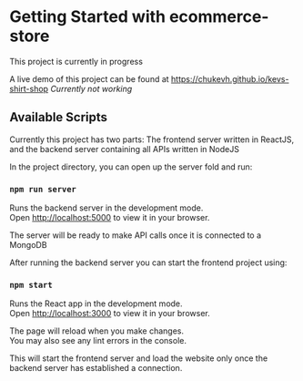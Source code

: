 # Getting Started with ecommerce-store
This project is currently in progress

A live demo of this project can be found at https://chukevh.github.io/kevs-shirt-shop *Currently not working*


## Available Scripts

Currently this project has two parts:
The frontend server written in ReactJS, and the backend server containing all APIs written in NodeJS

In the project directory, you can open up the server fold and run:

### `npm run server`

Runs the backend server in the development mode.\
Open [http://localhost:5000](http://localhost:5000) to view it in your browser.

The server will be ready to make API calls once it is connected to a MongoDB


After running the backend server you can start the frontend project using:

### `npm start`

Runs the React app in the development mode.\
Open [http://localhost:3000](http://localhost:3000) to view it in your browser.

The page will reload when you make changes.\
You may also see any lint errors in the console.

This will start the frontend server and load the website only once the backend server has established a connection.


